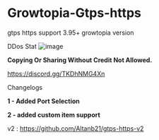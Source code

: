 # Growtopia-Gtps-https
gtps https support 3.95+ growtopia version

DDos Stat
![image](https://user-images.githubusercontent.com/94198465/176446140-27adde90-4638-440c-ab56-e58c6e7b3538.png)


**Copying Or Sharing Without Credit Not Allowed.**

https://discord.gg/TKDhNMG4Xn

Changelogs

**1 - Added Port Selection**

**2 - added custom item support**

v2 : https://github.com/Altanb21/gtps-https-v2
